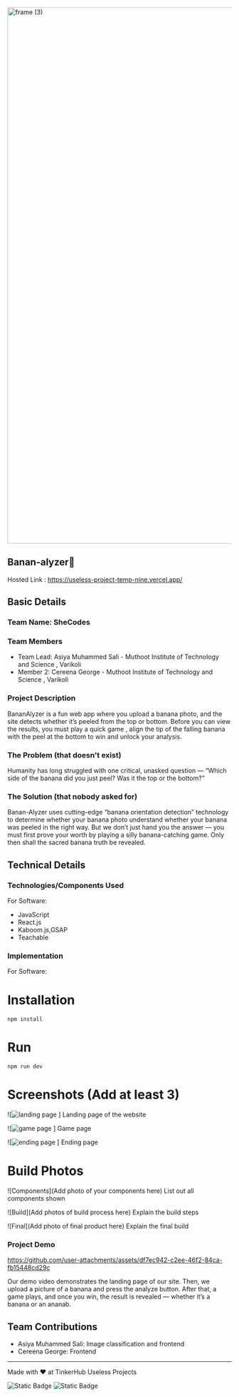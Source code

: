 <img width="3188" height="1202" alt="frame (3)" src="https://github.com/user-attachments/assets/517ad8e9-ad22-457d-9538-a9e62d137cd7" />


## Banan-alyzer🍌 
Hosted Link : https://useless-project-temp-nine.vercel.app/


## Basic Details
### Team Name: SheCodes


### Team Members
- Team Lead: Asiya Muhammed Sali - Muthoot Institute of Technology and Science , Varikoli
- Member 2: Cereena George - Muthoot Institute of Technology and Science , Varikoli

### Project Description
BananAlyzer is a fun web app where you upload a banana photo, and the site detects whether it’s peeled from the top or bottom. Before you can view the results, you must play a quick game , align the tip of the falling banana with the peel at the bottom to win and unlock your analysis.

### The Problem (that doesn't exist)
Humanity has long struggled with one critical, unasked question — “Which side of the banana did you just peel? Was it the top or the bottom?”

### The Solution (that nobody asked for)

Banan-Alyzer uses cutting-edge “banana orientation detection” technology to determine whether your banana photo understand whether your banana was peeled in the right way. But we don’t just hand you the answer — you must first prove your worth by playing a silly banana-catching game. Only then shall the sacred banana truth be revealed.

## Technical Details
### Technologies/Components Used
For Software:
- JavaScript
- React.js
- Kaboom.js,GSAP
- Teachable

### Implementation
For Software:
# Installation
```npm install```

# Run
```npm run dev```


# Screenshots (Add at least 3)
![![landing page](https://github.com/user-attachments/assets/e2ed4cdf-3172-4ff0-8238-7e1822a90c9c)
] Landing page of the website

![![game page](https://github.com/user-attachments/assets/0a572493-8672-4a51-bcc9-0bebac641031)
]
Game page

![![ending page](https://github.com/user-attachments/assets/9838b752-8c5e-41a8-87c5-f1548d3ed525)
]
Ending page


# Build Photos
![Components](Add photo of your components here)
List out all components shown

![Build](Add photos of build process here)
Explain the build steps

![Final](Add photo of final product here)
Explain the final build

### Project Demo



https://github.com/user-attachments/assets/df7ec942-c2ee-46f2-84ca-fb15448cd29c


Our demo video demonstrates the landing page of our site. Then, we upload a picture of a banana and press the analyze button. After that, a game plays, and once you win, the result is revealed — whether it’s a banana or an ananab.


## Team Contributions
- Asiya Muhammed Sali: Image classification and frontend
- Cereena George: Frontend 


---
Made with ❤ at TinkerHub Useless Projects 

![Static Badge](https://img.shields.io/badge/TinkerHub-24?color=%23000000&link=https%3A%2F%2Fwww.tinkerhub.org%2F)
![Static Badge](https://img.shields.io/badge/UselessProjects--25-25?link=https%3A%2F%2Fwww.tinkerhub.org%2Fevents%2FQ2Q1TQKX6Q%2FUseless%2520Projects)
